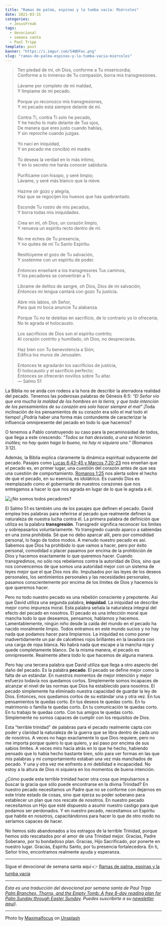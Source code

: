 ```yaml
---
title: "Ramas de palma, espinas y la tumba vacía: Miércoles"
date: 2021-03-31
categories:
  - JesusFreak
tags:
  - devocional
  - semana santa
  - Paul Tripp
template: post
banner: "https://i.imgur.com/54WDFwc.png"
slug: "ramas-de-palma-espinas-y-la-tumba-vacia-miercoles"
---
```


> Ten piedad de mí, oh Dios, conforme a Tu misericordia; <br>
> Conforme a lo inmenso de Tu compasión, borra mis transgresiones. <br>
>  <br>
> Lávame por completo de mi maldad, <br>
> Y límpiame de mi pecado. <br>
>  <br>
> Porque yo reconozco mis transgresiones, <br>
> Y mi pecado está siempre delante de mí. <br>
>  <br>
> Contra Ti, contra Ti solo he pecado, <br>
> Y he hecho lo malo delante de Tus ojos, <br>
> De manera que eres justo cuando hablas, <br>
> *Y* sin reproche cuando juzgas. <br>
>  <br>
> Yo nací en iniquidad, <br>
> Y en pecado me concibió mi madre. <br>
>  <br>
> Tú deseas la verdad en lo más íntimo, <br>
> Y en lo secreto me harás conocer sabiduría. <br>
>  <br>
> Purifícame con hisopo, y seré limpio; <br>
> Lávame, y seré más blanco que la nieve. <br>
>  <br>
> Hazme oír gozo y alegría, <br>
> Haz que se regocijen los huesos que has quebrantado. <br>
>  <br>
> Esconde Tu rostro de mis pecados, <br>
> Y borra todas mis iniquidades. <br>
>  <br>
> Crea en mí, oh Dios, un corazón limpio, <br>
> Y renueva un espíritu recto dentro de mí. <br>
>  <br>
> No me eches de Tu presencia, <br>
> Y no quites de mí Tu Santo Espíritu. <br>
>  <br>
> Restitúyeme el gozo de Tu salvación, <br>
> Y sostenme con un espíritu de poder. <br>
>  <br>
> *Entonces* enseñaré a los transgresores Tus caminos, <br>
> Y los pecadores se convertirán a Ti. <br>
>  <br>
> Líbrame de delitos de sangre, oh Dios, Dios de mi salvación, <br>
> *Entonces* mi lengua cantará con gozo Tu justicia. <br>
>  <br>
> Abre mis labios, oh Señor, <br>
> Para que mi boca anuncie Tu alabanza. <br>
>  <br>
> Porque Tú no te deleitas en sacrificio, de lo contrario yo lo ofrecería; <br>
> No te agrada el holocausto. <br>
>  <br>
> Los sacrificios de Dios son el espíritu contrito; <br>
> Al corazón contrito y humillado, oh Dios, no despreciarás. <br>
>  <br>
> Haz bien con Tu benevolencia a Sión; <br>
> Edifica los muros de Jerusalén. <br>
>  <br>
> Entonces te agradarán los sacrificios de justicia, <br>
> El holocausto y el sacrificio perfecto; <br>
> Entonces se ofrecerán novillos sobre Tu altar. <br>
> — Salmo 51

La Biblia no se anda con rodeos a la hora de describir la aterradora realidad del pecado. Tenemos las poderosas palabras de Génesis 6:5: *“El Señor vio que era mucha la maldad de los hombres en la tierra, y que toda intención de los pensamientos de su corazón era solo hacer siempre el mal”*  ¡Toda inclinación de los pensamientos de su corazón era sólo el mal todo el tiempo! ¿Podría haber una forma más contundente de caracterizar la influencia omnipresente del pecado en todo lo que hacemos?

O tenemos a Pablo construyendo su caso para la pecaminosidad de todos, que llega a este crescendo: *“Todos se han desviado, a una se hicieron inútiles; no hay quien haga lo bueno, no hay ni siquiera uno.”* (Romanos 3:12).

Además, la Biblia explica claramente la dinámica espiritual subyacente del pecado. Pasajes como [Lucas 6:43-45 y Marcos 7:20-23](https://www.biblegateway.com/passage/?search=Lucas+6%3A43-45%3B+Marcos+7%3A20-23&version=NBLA) nos enseñan que el pecado es, en primer lugar, una cuestión del corazón antes de que sea una cuestión de comportamiento. [Romanos 1:25](https://www.biblegateway.com/passage/?search=Romanos+1%3A25&version=NBLA) nos alerta sobre el hecho de que el pecado, en su esencia, es idolátrico. Es cuando Dios es reemplazado como el gobernante de nuestros corazones que nos entregamos a hacer lo que nos agrada en lugar de lo que le agrada a él.

![¿No somos todos pecadores?](https://i.imgur.com/54WDFwc.png)

El Salmo 51 es también uno de los pasajes que definen el pecado. David emplea tres palabras para referirse al pecado que realmente definen la naturaleza de nuestra lucha contra él. La primera palabra de definición que utiliza es la palabra **transgresión**. Transgredir significa reconocer los límites y sobrepasarlos voluntariamente. Yo transgredo cuando aparco a sabiendas en una zona prohibida. Sé que no debo aparcar allí, pero por comodidad personal, lo hago de todos modos. A menudo nuestro pecado es así. Sabemos que Dios ha prohibido lo que vamos a hacer, pero por éxito personal, comodidad o placer pasamos por encima de la prohibición de Dios y hacemos exactamente lo que queremos hacer. Cuando transgredimos, no sólo nos rebelamos contra la autoridad de Dios, sino que nos convencemos de que somos una autoridad mejor con un sistema de leyes mejor que el que Dios nos dio. Impulsados por las leyes de los deseos personales, los sentimientos personales y las necesidades personales, pasamos conscientemente por encima de los límites de Dios y hacemos lo que queremos hacer.

Pero no todo nuestro pecado es una rebelión consciente y prepotente. Así que David utiliza una segunda palabra, **iniquidad**. La iniquidad se describe mejor como impureza moral. Esta palabra señala la naturaleza integral del efecto del pecado en nosotros. El pecado es una infección moral que mancha todo lo que deseamos, pensamos, hablamos y hacemos. Lamentablemente, ningún niño desde la caída del mundo en el pecado ha nacido moralmente limpio. Todos entramos en este mundo sucios y no hay nada que podamos hacer para limpiarnos. La iniquidad es como poner inadvertidamente un par de calcetines rojos brillantes en la lavadora con una carga de ropa blanca. No habrá nada que escape a la mancha roja y quede completamente blanco. De la misma manera, el pecado es omnipresente. Realmente altera todo lo que hacemos de alguna manera.

Pero hay una tercera palabra que David utiliza que llega a otro aspecto del daño del pecado. Es la palabra **pecado**. El pecado se define mejor como la falta de un estándar. En nuestros momentos de mejor intención y mejor esfuerzo todavía nos quedamos cortos. Simplemente somos incapaces de alcanzar el nivel de las normas que Dios ha establecido para nosotros. El pecado simplemente ha eliminado nuestra capacidad de guardar la ley de Dios. Entonces, nos quedamos cortos de su estándar una y otra vez. En tus pensamientos te quedas corto. En tus deseos te quedas corto. En tu matrimonio o familia te quedas corto. En tu comunicación te quedas corto. En tu trabajo te quedas corto. Con tus amigos te quedas corto. Simplemente no somos capaces de cumplir con los requisitos de Dios.

Esta "terrible trinidad" de palabras para el pecado realmente capta con poder y claridad la naturaleza de la guerra que se libra dentro de cada uno de nosotros. A veces no hago exactamente lo que Dios requiere, pero no me importa porque quiero lo que quiero, y así paso por encima de sus sabios límites. A veces miro hacia atrás en lo que he hecho, habiendo pensado que lo había hecho bastante bien, sólo para ver formas en las que mis palabras y mi comportamiento estaban una vez más manchados de pecado. Y una y otra vez me enfrento a mi debilidad e incapacidad. No estoy a la altura de Dios ni siquiera en los momentos de buena intención.

¿Cómo puede esta terrible trinidad hacer otra cosa que impulsarnos a buscar la gracia que sólo puede encontrarse en la divina Trinidad? En nuestro pecado necesitamos un Padre que no se conforme con dejarnos en este triste estado de cosas, sino que ejerza su poder soberano para establecer un plan que nos rescate de nosotros. En nuestro pecado necesitamos un Hijo que esté dispuesto a asumir nuestro castigo para que podamos ser perdonados. Y en nuestro pecado, necesitamos un Espíritu que habite en nosotros, capacitándonos para hacer lo que de otro modo no seríamos capaces de hacer.

No hemos sido abandonados a los estragos de la terrible Trinidad, porque hemos sido rescatados por el amor de una Trinidad mejor. Gracias, Padre Soberano, por tu bondadoso plan. Gracias, Hijo Sacrificado, por ponerte en nuestro lugar. Gracias, Espíritu Santo, por tu presencia fortalecedora. En ti, Señor trino, encontramos realmente ayuda y esperanza.

---

Sigue el devocional de semana santa aquí 👉 [Ramas de palma, espinas y la tumba vacía](/ramas-de-palma-espinas-y-la-tumba-vacia)

---

*Esta es una traducción del devocional por semana santa de Paul Tripp [Palm Branches, Thorns, and the Empty Tomb: A free 8-day reading plan for Palm Sunday
through Easter Sunday](https://cdn.shopify.com/s/files/1/1695/6503/files/Journey_to_the_Cross_Download.pdf?v=1615329390). Puedes suscribirte a su [newsletter aquí](https://www.paultripp.com)).*

---

Photo by <a href="https://unsplash.com/@maximalfocus?utm_source=unsplash&utm_medium=referral&utm_content=creditCopyText">Maximalfocus</a> on <a href="https://unsplash.com/s/photos/sinner?utm_source=unsplash&utm_medium=referral&utm_content=creditCopyText">Unsplash</a>
  